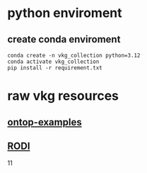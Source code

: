 # python enviroment
## create conda enviroment
```shell
conda create -n vkg_collection python=3.12
conda activate vkg_collection
pip install -r requirement.txt
```

# raw vkg resources
## [ontop-examples](https://github.com/ontop/ontop-examples/tree/master)

## [RODI](https://github.com/chrpin/rodi)

11